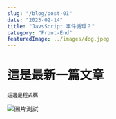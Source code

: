 ```yaml
---
slug: "/blog/post-01"
date: "2023-02-14"
title: "JavsScript 事件循環？"
category: "Front-End"
featuredImage: ../images/dog.jpeg
---
```


# 這是最新一篇文章

```
這邊是程式碼
```

![圖片測試](https://titangene.github.io/images/cover/javascript.jpg)